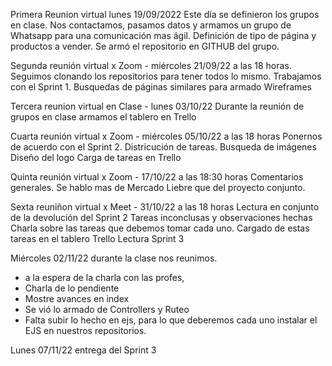 Primera Reunion virtual lunes 19/09/2022
Este día se definieron los grupos en clase.
Nos contactamos, pasamos datos y armamos un grupo de Whatsapp para una comunicación mas ágil.
Definición de tipo de página y productos a vender.
Se armó el repositorio en GITHUB del grupo.

Segunda reunión virtual x Zoom - miércoles 21/09/22 a las 18 horas.
Seguimos clonando los repositorios para tener todos lo mismo.
Trabajamos con el Sprint 1. 
Busquedas de páginas similares para armado Wireframes

Tercera reunion virtual en Clase - lunes 03/10/22
Durante la reunión de grupos en clase armamos el tablero en Trello

Cuarta reunión virtual x Zoom - miércoles 05/10/22 a las 18 horas
Ponernos de acuerdo con el Sprint 2. Districución de tareas. 
Busqueda de imágenes
Diseño del logo
Carga de tareas en Trello

Quinta reunión virtual x Zoom - 17/10/22 a las 18:30 horas
Comentarios generales. Se hablo mas de Mercado Liebre que del proyecto conjunto.

Sexta reuniñon virtual x Meet - 31/10/22 a las 18 horas
Lectura en conjunto de la devolución del Sprint 2
Tareas inconclusas y observaciones hechas
Charla sobre las tareas que debemos tomar cada uno.
Cargado de estas tareas en el tablero Trello
Lectura Sprint 3

Miércoles 02/11/22 durante la clase nos reunimos.
- a la espera de la charla con las profes,
- Charla de lo pendiente
- Mostre avances en index
- Se vió lo armado de Controllers y Ruteo
- Falta subir lo hecho en ejs, para lo que deberemos cada uno instalar el EJS en 
nuestros repositorios.


Lunes 07/11/22 entrega del Sprint 3



